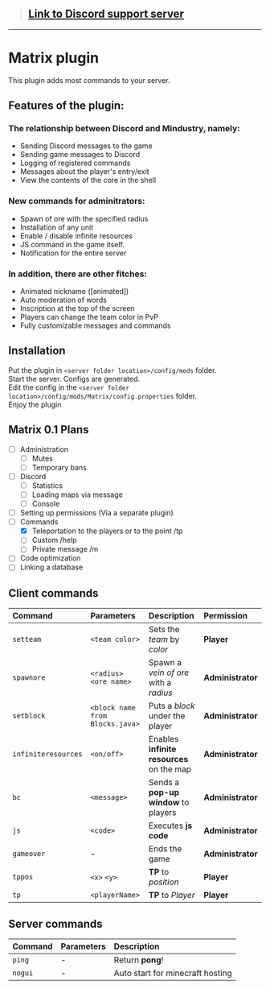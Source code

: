 > ## [Link to Discord support server](https://discord.gg/ZYjxmYP)

***

# Matrix plugin
This plugin adds most commands to your server.

## Features of the plugin:<br>

### The relationship between Discord and Mindustry, namely:
 - Sending Discord messages to the game
 - Sending game messages to Discord
 - Logging of registered commands
 - Messages about the player's entry/exit
 - View the contents of the core in the shell
 
### New commands for adminitrators:
 - Spawn of ore with the specified radius
 - Installation of any unit
 - Enable / disable infinite resources
 - JS command in the game itself.
 - Notification for the entire server
 
### In addition, there are other fitches:
 - Animated nickname ([animated])
 - Auto moderation of words
 - Inscription at the top of the screen
 - Players can change the team color in PvP
 - Fully customizable messages and commands

## Installation

Put the plugin in ``<server folder location>/config/mods`` folder.<br>
Start the server. Configs are generated.<br>
Edit the config in the ``<server folder location>/config/mods/Matrix/config.properties`` folder.<br>
Enjoy the plugin

## Matrix 0.1 Plans
- [ ] Administration
  - [ ] Mutes
  - [ ] Temporary bans
- [ ] Discord
  - [ ] Statistics
  - [ ] Loading maps via message
  - [ ] Console
- [ ] Setting up permissions (Via a separate plugin)
- [ ] Commands
  - [X] Teleportation to the players or to the point /tp
  - [ ] Custom /help
  - [ ] Private message /m
- [ ] Code optimization
- [ ] Linking a database

## Client commands

| Command | Parameters | Description | Permission
|:---|:---|:---|:--- |
| `setteam` | `<team color>` | Sets the *team* by *color* | **Player** |
| `spawnore` | `<radius>` `<ore name>` | Spawn a *vein of ore* with a *radius* | **Administrator** |
| `setblock` | `<block name from Blocks.java>` | Puts a *block* under the player | **Administrator** |
| `infiniteresources` | `<on/off>` | Enables **infinite resources** on the map | **Administrator** |
| `bc` | `<message>` | Sends a **pop-up window** to players | **Administrator** |
| `js` | `<code>` | Executes **js code** | **Administrator** |
| `gameover` | - | Ends the game | **Administrator** |
| `tppos` | `<x>` `<y>` | **TP** to *position* | **Player** |
| `tp` | `<playerName>` | **TP** to *Player* | **Player** |

## Server commands

| Command | Parameters | Description |
|:---|:---|:--- |
| `ping` | - | Return **pong**! |
| `nogui` | - | Auto start for minecraft hosting |
